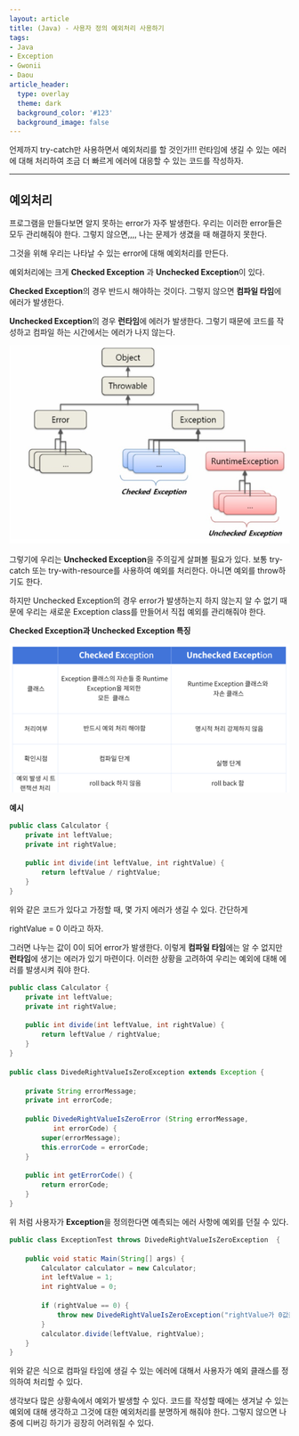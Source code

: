 ```yaml
---
layout: article
title: (Java) - 사용자 정의 예외처리 사용하기
tags:
- Java
- Exception
- Gwonii
- Daou
article_header:
  type: overlay
  theme: dark
  background_color: '#123'
  background_image: false
---
```


언제까지 try-catch만 사용하면서 예외처리를 할 것인가!!! 런타임에 생길 수 있는 에러에 대해 처리하여 조금 더 빠르게 에러에 대응할 수 있는 코드를 작성하자. 

<!--more-->
---

## 예외처리



프로그램을 만들다보면 알지 못하는 error가 자주 발생한다. 우리는 이러한 error들은 모두 관리해줘야 한다. 그렇지 않으면,,,, 나는 문제가 생겼을 때 해결하지 못한다. 

그것을 위해 우리는 나타날 수 있는 error에 대해 예외처리를 만든다. 

예외처리에는 크게 **Checked Exception** 과 **Unchecked Exception**이 있다. 

**Checked Exception**의 경우 반드시 해야하는 것이다. 그렇지 않으면 **컴파일 타임**에 에러가 발생한다. 

**Unchecked Exception**의 경우 **런타임**에 에러가 발생한다. 그렇기 때문에 코드를 작성하고 컴파일 하는 시간에서는 에러가 나지 않는다. 

<img src="../img/Exception/01.PNG" alt="01" style="zoom: 67%;" />

그렇기에 우리는 **Unchecked Exception**을 주의깊게 살펴볼 필요가 있다. 보통 try-catch 또는 try-with-resource를 사용하여 예외를 처리한다. 아니면 예외를 throw하기도 한다. 

하지만 Unchecked Exception의 경우 error가 발생하는지 하지 않는지 알 수 없기 때문에 우리는 새로운 Exception class를 만들어서 직접 예외를 관리해줘야 한다. 

**Checked Exception과 Unchecked Exception 특징**

<img src="../img/Exception/02.PNG" alt="02" style="zoom:67%;" />

**예시**

```java
public class Calculator {
	private int leftValue;
    private int rightValue;
    
    public int divide(int leftValue, int rightValue) {
        return leftValue / rightValue;
    }
}
```

위와 같은 코드가 있다고 가정할 때, 몇 가지 에러가 생길 수 있다. 간단하게 

rightValue = 0 이라고 하자. 

그러면 나누는 값이 0이 되어 error가 발생한다. 이렇게 **컴파일 타임**에는 알 수 없지만 **런타임**에 생기는 에러가 있기 마련이다. 이러한 상황을 고려하여 우리는 예외에 대해 에러를 발생시켜 줘야 한다. 



```java
public class Calculator {
	private int leftValue;
    private int rightValue;
    
    public int divide(int leftValue, int rightValue) {
        return leftValue / rightValue;
    }
}

public class DivedeRightValueIsZeroException extends Exception {
    
   	private String errorMessage;
    private int errorCode;
    
    public DivedeRightValueIsZeroError (String errorMessage, 
           int errorCode) {
        super(errorMessage);
        this.errorCode = errorCode;
    }
    
    public int getErrorCode() {
        return errorCode;
    }
}
```

위 처럼 사용자가 **Exception**을 정의한다면 예측되는 에러 사항에 예외를 던질 수 있다. 



```java
public class ExceptionTest throws DivedeRightValueIsZeroException  {

    public void static Main(String[] args) {
        Calculator calculator = new Calculator;
	   	int leftValue = 1;
        int rightValue = 0; 
        
        if (rightValue == 0) {
            throw new DivedeRightValueIsZeroException("rightValue가 0값을 가지고 있어 divide를 진행할 수 없습니다.", 4001);
        }        
        calculator.divide(leftValue, rightValue);
    }
}
```

위와 같은 식으로 컴파일 타임에 생길 수 있는 에러에 대해서 사용자가 예외 클래스를 정의하여 처리할 수 있다. 

생각보다 많은 상황속에서 예외가 발생할 수 있다. 코드를 작성할 때에는 생겨날 수 있는 예외에 대해 생각하고 그것에 대한 예외처리를 분명하게 해줘야 한다. 그렇지 않으면 나중에 디버깅 하기가 굉장히 어려워질 수 있다. 